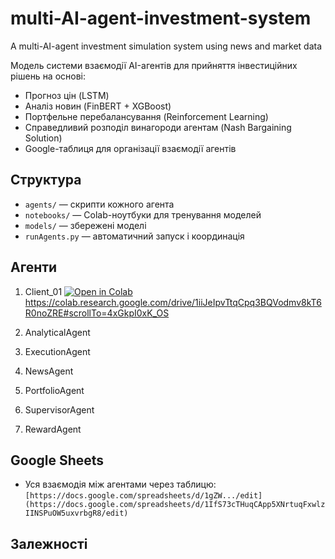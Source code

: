 # multi-AI-agent-investment-system
A multi-AI-agent investment simulation system using news and market data

Модель системи взаємодії AI-агентів для прийняття інвестиційних рішень на основі:
- Прогноз цін (LSTM)
- Аналіз новин (FinBERT + XGBoost)
- Портфельне перебалансування (Reinforcement Learning)
- Справедливий розподіл винагороди агентам (Nash Bargaining Solution)
- Google-таблиця для організації взаємодії агентів

## Структура
- `agents/` — скрипти кожного агента
- `notebooks/` — Colab-ноутбуки для тренування моделей
- `models/` — збережені моделі
- `runAgents.py` — автоматичний запуск і координація

## Агенти
1. Client_01
[![Open in Colab](https://colab.research.google.com/assets/colab-badge.svg)]([https://colab.research.google.com/drive/1iiJeIpvTtqCpq3BQVodmv8kT6R0noZRE#scrollTo=4xGkpI0xK_OS])
https://colab.research.google.com/drive/1iiJeIpvTtqCpq3BQVodmv8kT6R0noZRE#scrollTo=4xGkpI0xK_OS

3. AnalyticalAgent
4. ExecutionAgent
5. NewsAgent
6. PortfolioAgent
7. SupervisorAgent
8. RewardAgent


## Google Sheets
- Уся взаємодія між агентами через таблицю:
  `[https://docs.google.com/spreadsheets/d/1gZW.../edit](https://docs.google.com/spreadsheets/d/1IfS73cTHuqCApp5XNrtuqFxwlzIINSPuOW5uxvrbgR8/edit)`

## Залежності
